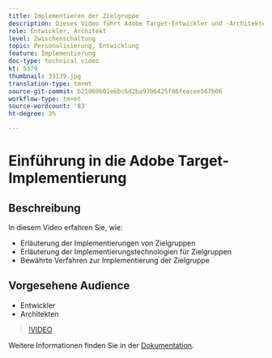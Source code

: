 ```yaml
---
title: Implementieren der Zielgruppe
description: Dieses Video führt Adobe Target-Entwickler und -Architekten durch die Implementierung der Zielgruppe. Sehen Sie sich dieses Video an, um sich mit den verschiedenen Implementierungstechnologien der Zielgruppe vertraut zu machen und Best Practices für die Implementierung der Zielgruppe zu verwenden.
role: Entwickler, Architekt
level: Zwischenschaltung
topic: Personalisierung, Entwicklung
feature: Implementierung
doc-type: technical video
kt: 5379
thumbnail: 35139.jpg
translation-type: tm+mt
source-git-commit: b21d69b01e6bc6d2ba93b6425f86feacee567b06
workflow-type: tm+mt
source-wordcount: '83'
ht-degree: 3%

---
```



# Einführung in die Adobe Target-Implementierung

## Beschreibung

In diesem Video erfahren Sie, wie:

* Erläuterung der Implementierungen von Zielgruppen
* Erläuterung der Implementierungstechnologien für Zielgruppen
* Bewährte Verfahren zur Implementierung der Zielgruppe

## Vorgesehene Audience

* Entwickler
* Architekten

>[!VIDEO](https://video.tv.adobe.com/v/35139/?quality=12)

Weitere Informationen finden Sie in der [Dokumentation](https://docs.adobe.com/content/help/en/target/using/implement-target/implementing-target.html).
